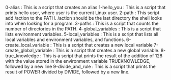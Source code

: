 0-alias : This is a script that creates an alias
1-hello_you : This is a script that prints hello user, where user is the current Linux user.
2-path : This script add /action to the PATH. /action should be the last directory the shell looks into when looking for a program.
3-paths : This is a script that counts the number of directories in the PATH.
4-global_variables : This is a script that lists environment variables.
5-local_variables : This is a script that lists all local variables and environment variables, and functions.
6-create_local_variable : This is a script that creates a new local variable
7-create_global_variable : This is a script that creates a new global variable.
8-true_knowledge : This is a script that prints the result of the addition of 128 with the value stored in the environment variable TRUEKNOWLEDGE, followed by a new line
9-divide_and_rule : This is a script that prints the result of POWER divided by DIVIDE, followed by a new line.
